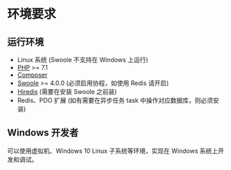 # 环境要求

## 运行环境
- Linux 系统 (Swoole 不支持在 Windows 上运行)
- [PHP](https://php.net/) >= 7.1
- [Composer](https://getcomposer.org/)
- [Swoole](https://www.swoole.com/) >= 4.0.0 (必须启用协程，如使用 Redis 请开启)
- [Hiredis](https://github.com/redis/hiredis/releases) (需要在安装 Swoole 之前装)
- Redis、PDO 扩展 (如有需要在异步任务 task 中操作对应数据库，则必须安装)

## Windows 开发者

可以使用虚拟机、Windows 10 Linux 子系统等环境，实现在 Windows 系统上开发和调试。
